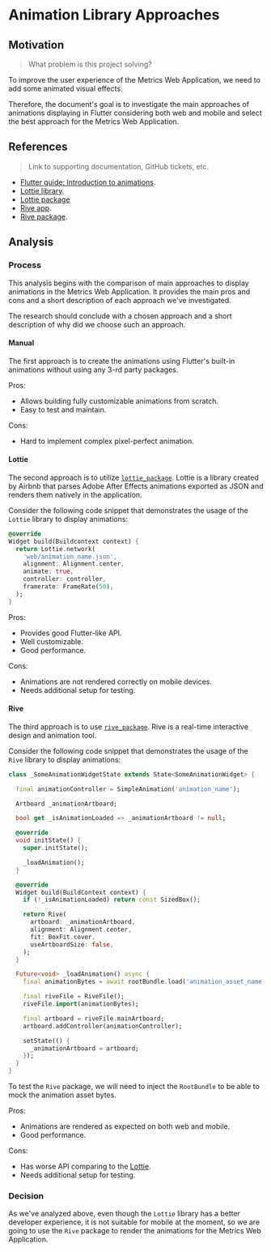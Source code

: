 # Animation Library Approaches

## Motivation

> What problem is this project solving?

To improve the user experience of the Metrics Web Application, we need to add some animated visual effects.

Therefore, the document's goal is to investigate the main approaches of animations displaying in Flutter considering both web and mobile and select the best approach for the Metrics Web Application.

## References

> Link to supporting documentation, GitHub tickets, etc.

- [Flutter guide: Introduction to animations](https://flutter.dev/docs/development/ui/animations).
- [Lottie library](https://airbnb.io/lottie/#/).
- [Lottie package](https://pub.dev/packages/lottie)
- [Rive app](https://rive.app/).
- [Rive package](https://pub.dev/packages/rive).

## Analysis

### Process

This analysis begins with the comparison of main approaches to display animations in the Metrics Web Application. It provides the main pros and cons and a short description of each approach we've investigated.

The research should conclude with a chosen approach and a short description of why did we choose such an approach.

#### Manual

The first approach is to create the animations using Flutter's built-in animations without using any 3-rd party packages.

Pros:
- Allows building fully customizable animations from scratch. 
- Easy to test and maintain.

Cons:
- Hard to implement complex pixel-perfect animation.

#### Lottie

The second approach is to utilize [`lottie_package`](https://pub.dev/packages/lottie).
Lottie is a library created by Airbnb that parses Adobe After Effects animations exported as JSON and renders them natively in the application.

Consider the following code snippet that demonstrates the usage of the `Lottie` library to display animations:

```dart
@override
Widget build(Buildcontext context) {
  return Lottie.network(
    'web/animation_name.json',
    alignment: Alignment.center,
    animate: true,
    controller: controller,
    framerate: FrameRate(50),
  );
}
```

Pros:
- Provides good Flutter-like API.
- Well customizable.
- Good performance.

Cons:
- Animations are not rendered correctly on mobile devices.
- Needs additional setup for testing.

#### Rive

The third approach is to use [`rive_package`](https://pub.dev/packages/rive). Rive is a real-time interactive design and animation tool.

Consider the following code snippet that demonstrates the usage of the `Rive` library to display animations:

```dart
class _SomeAnimationWidgetState extends State<SomeAnimationWidget> {

  final animationController = SimpleAnimation('animation_name');

  Artboard _animationArtboard;

  bool get _isAnimationLoaded => _animationArtboard != null;

  @override
  void initState() {
    super.initState();

    _loadAnimation();
  }

  @override
  Widget build(BuildContext context) {
    if (!_isAnimationLoaded) return const SizedBox();

    return Rive(
      artboard: _animationArtboard,
      alignment: Alignment.center,
      fit: BoxFit.cover,
      useArtboardSize: false,
    );
  }

  Future<void> _loadAnimation() async {
    final animationBytes = await rootBundle.load('animation_asset_name.riv');

    final riveFile = RiveFile();
    riveFile.import(animationBytes);

    final artboard = riveFile.mainArtboard;
    artboard.addController(animationController);

    setState(() {
      _animationArtboard = artboard;
    });
  }
}
```

To test the `Rive` package, we will need to inject the `RootBundle` to be able to mock the animation asset bytes.

Pros:
- Animations are rendered as expected on both web and mobile. 
- Good performance.

Cons:
- Has worse API comparing to the [Lottie](#lottie).
- Needs additional setup for testing.


### Decision

As we've analyzed above, even though the `Lottie` library has a better developer experience, it is not suitable for mobile at the moment, so we are going to use the `Rive` package to render the animations for the Metrics Web Application.
